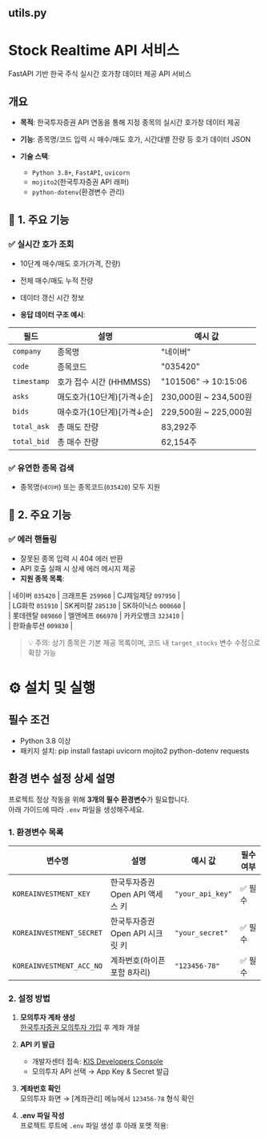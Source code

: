 ## utils.py


# Stock Realtime API 서비스
FastAPI 기반 한국 주식 실시간 호가창 데이터 제공 API 서비스

## 개요
- **목적**: 한국투자증권 API 연동을 통해 지정 종목의 실시간 호가창 데이터 제공
- **기능**: 종목명/코드 입력 시 매수/매도 호가, 시간대별 잔량 등 호가 데이터 JSON 

- **기술 스택**: 
  - `Python 3.8+`, `FastAPI`, `uvicorn`
  - `mojito2`(한국투자증권 API 래퍼)
  - `python-dotenv`(환경변수 관리)

## 🚀 1. 주요 기능 
### ✅ **실시간 호가 조회**  
- 10단계 매수/매도 호가(가격, 잔량)  
- 전체 매수/매도 누적 잔량  
- 데이터 갱신 시간 정보  

- **응답 데이터 구조 예시**:

| 필드         | 설명                          | 예시 값                   |
|--------------|-------------------------------|--------------------------|
| `company`    | 종목명                        | "네이버"                 |
| `code`       | 종목코드                      | "035420"                |
| `timestamp`  | 호가 접수 시간 (HHMMSS)       | "101506" → 10:15:06    |
| `asks`       | 매도호가(10단계)[가격↓순]     | 230,000원 ~ 234,500원  |
| `bids`       | 매수호가(10단계)[가격↓순]     | 229,500원 ~ 225,000원  |
| `total_ask`  | 총 매도 잔량                  | 83,292주               |
| `total_bid`  | 총 매수 잔량                  | 62,154주               |



### ✅ **유연한 종목 검색**  
- 종목명(`네이버`) 또는 종목코드(`035420`) 모두 지원 

## 🚀 2. 주요 기능
### ✅ **에러 핸들링**  
- 잘못된 종목 입력 시 404 에러 반환  
- API 호출 실패 시 상세 에러 메시지 제공  
- **지원 종목 목록**:
   
| 네이버 `035420` | 크래프톤 `259960` | CJ제일제당 `097950` |  
| LG화학 `051910` | SK케미칼 `285130` | SK하이닉스 `000660` |  
| 롯데렌탈 `089860` | 엘앤에프 `066970` | 카카오뱅크 `323410` |  
| 한화솔루션 `009830` |


> 💡 주의: 상기 종목은 기본 제공 목록이며, 코드 내 `target_stocks` 변수 수정으로 확장 가능

# ⚙️ 설치 및 실행

## 필수 조건
- Python 3.8 이상
- 패키지 설치:  pip install fastapi uvicorn mojito2 python-dotenv requests



## 환경 변수 설정 상세 설명
프로젝트 정상 작동을 위해 **3개의 필수 환경변수**가 필요합니다.  
아래 가이드에 따라 `.env` 파일을 생성해주세요.

### 1. 환경변수 목록
| 변수명                   | 설명                                  | 예시 값             | 필수 여부 |
|--------------------------|--------------------------------------|--------------------|----------|
| `KOREAINVESTMENT_KEY`    | 한국투자증권 Open API 액세스 키       | `"your_api_key"`  | ✅ 필수  |
| `KOREAINVESTMENT_SECRET` | 한국투자증권 Open API 시크릿 키       | `"your_secret"`    | ✅ 필수  |
| `KOREAINVESTMENT_ACC_NO` | 계좌번호(하이픈 포함 8자리)          | `"123456-78"`      | ✅ 필수  |

### 2. 설정 방법
1. **모의투자 계좌 생성**  
   [한국투자증권 모의투자 가입](https://sim.koreainvestment.com/) 후 계좌 개설

2. **API 키 발급**  
   - 개발자센터 접속: [KIS Developers Console](https://apiportal.koreainvestment.com/)
   - 모의투자 API 선택 → App Key & Secret 발급  

3. **계좌번호 확인**  
   모의투자 화면 → [계좌관리] 메뉴에서 `123456-78` 형식 확인  

4. **.env 파일 작성**  
   프로젝트 루트에 `.env` 파일 생성 후 아래 포맷 적용:

